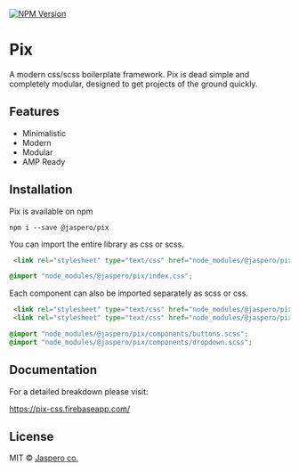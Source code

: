 [![NPM Version](https://img.shields.io/npm/v/@jaspero/pix.svg)](https://www.npmjs.com/package/@jaspero/pix)
# Pix
A modern css/scss boilerplate framework. Pix is dead simple and completely modular,
designed to get projects of the ground quickly.

## Features

- Minimalistic
- Modern
- Modular
- AMP Ready

## Installation

Pix is available on npm

```
npm i --save @jaspero/pix
```

You can import the entire library as css or scss.

```html
 <link rel="stylesheet" type="text/css" href="node_modules/@jaspero/pix/dist/index.min.css" />
```

```scss
@import "node_modules/@jaspero/pix/index.css";
```

Each component can also be imported separately as scss or css.

```html
 <link rel="stylesheet" type="text/css" href="node_modules/@jaspero/pix/dist/components/buttons.css" />
 <link rel="stylesheet" type="text/css" href="node_modules/@jaspero/pix/dist/components/dropdown.css" />
```

```scss
@import "node_modules/@jaspero/pix/components/buttons.scss";
@import "node_modules/@jaspero/pix/components/dropdown.scss";
```

## Documentation

For a detailed breakdown please visit:

https://pix-css.firebaseapp.com/

## License

MIT © [Jaspero co.](mailto:info@jaspero.co)
